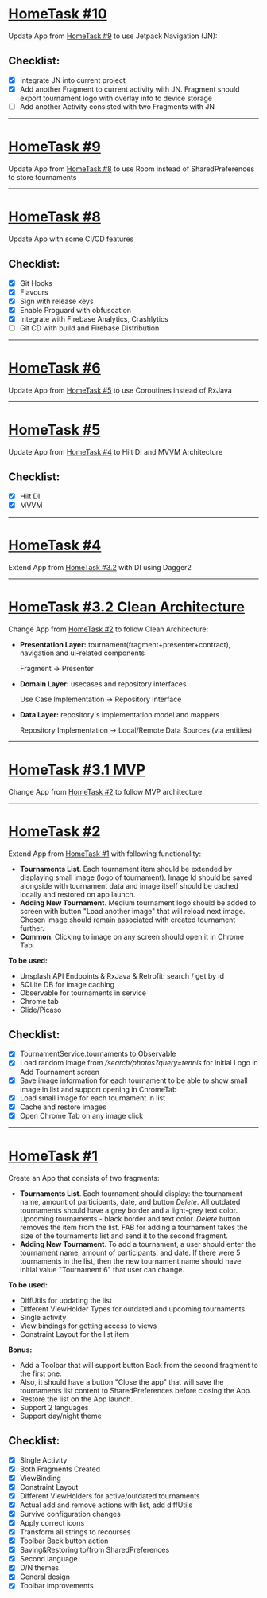 # [HomeTask #10](https://github.com/tiver69/hello-android-again/tree/hometask_10)
Update App from [HomeTask #9](https://github.com/tiver69/hello-android-again/tree/hometask_9?tab=readme-ov-file#hometask-9) to use Jetpack Navigation (JN):

## Checklist:

- [x] Integrate JN into current project  
- [x] Add another Fragment to current activity with JN. Fragment should export tournament logo with overlay info to device storage 
- [ ] Add another Activity consisted with two Fragments with JN

---

# [HomeTask #9](https://github.com/tiver69/hello-android-again/tree/hometask_9)
Update App from [HomeTask #8](https://github.com/tiver69/hello-android-again/tree/hometask_8?tab=readme-ov-file#hometask-8) to use Room instead of SharedPreferences to store tournaments

---

# [HomeTask #8](https://github.com/tiver69/hello-android-again/tree/hometask_8)
Update App with some CI/CD features

## Checklist:

- [x] Git Hooks
- [x] Flavours
- [x] Sign with release keys
- [x] Enable Proguard with obfuscation
- [x] Integrate with Firebase Analytics, Crashlytics
- [ ] Git CD with build and Firebase Distribution

---

 # [HomeTask #6](https://github.com/tiver69/hello-android-again/tree/hometask_6_coroutines)
Update App from [HomeTask #5](https://github.com/tiver69/hello-android-again/tree/hometask_5?tab=readme-ov-file#hometask-5) to use Coroutines instead of RxJava

---
 
# [HomeTask #5](https://github.com/tiver69/hello-android-again/tree/hometask_5)
Update App from [HomeTask #4](https://github.com/tiver69/hello-android-again/tree/hometask_4_dagger?tab=readme-ov-file#hometask-4) to Hilt DI and MVVM Architecture

## Checklist:

- [x] Hilt DI
- [x] MVVM
---

# [HomeTask #4](https://github.com/tiver69/hello-android-again/tree/hometask_4_dagger)
Extend App from [HomeTask #3.2](https://github.com/tiver69/hello-android-again/tree/hometask_3_clean?tab=readme-ov-file#hometask_3_clean) with DI using Dagger2 

---

# [HomeTask #3.2 Clean Architecture](https://github.com/tiver69/hello-android-again/tree/hometask_3_clean)
Change App from [HomeTask #2](https://github.com/tiver69/hello-android-again/tree/hometask_2?tab=readme-ov-file#hometask-2) to follow Clean Architecture:
* __Presentation Layer:__ tournament(fragment+presenter+contract), navigation and ui-related components 

  Fragment -> Presenter

* __Domain Layer:__ usecases and repository interfaces

  Use Case Implementation -> Repository Interface

* __Data Layer:__ repository's implementation model and mappers 
 
  Repository Implementation -> Local/Remote Data Sources (via entities)

---

# [HomeTask #3.1 MVP](https://github.com/tiver69/hello-android-again/tree/hometask_3_mvp)
Change App from [HomeTask #2](https://github.com/tiver69/hello-android-again/tree/hometask_2?tab=readme-ov-file#hometask-2) to follow MVP architecture

---

# [HomeTask #2](https://github.com/tiver69/hello-android-again/tree/hometask_2)

Extend App from [HomeTask #1](https://github.com/tiver69/hello-android-again/tree/hometask_2?tab=readme-ov-file#hometask-1) with following functionality:
* __Tournaments List__. Each tournament item should be extended by displaying small image (logo of tournament). Image Id should be saved alongside with tournament data and image itself should be cached locally and restored on app launch.  
* __Adding New Tournament__. Medium tournament logo should be added to screen with button "Load another image" that will reload next image. Chosen image should remain associated with created tournament further. 
* __Common__. Clicking to image on any screen should open it in Chrome Tab.

__To be used:__
* Unsplash API Endpoints & RxJava & Retrofit: search / get by id
* SQLite DB for image caching
* Observable for tournaments in service
* Chrome tab
* Glide/Picaso

## Checklist:

- [x] TournamentService.tournaments to Observable
- [x] Load random image from */search/photos?query=tennis* for initial Logo in Add Tournament screen
- [x] Save image information for each tournament to be able to show small image in list and support opening in ChromeTab
- [x] Load small image for each tournament in list
- [x] Cache and restore images
- [x] Open Chrome Tab on any image click

---

# [HomeTask #1](https://github.com/tiver69/hello-android-again/tree/hometask_1)

Create an App that consists of two fragments:
* __Tournaments List__. Each tournament should display: the tournament name, amount of participants, date, and button _Delete_. All outdated tournaments should have a grey border and a light-grey text color. Upcoming tournaments - black border and text color. _Delete_ button removes the item from the list.  FAB for adding a tournament takes the size of the tournaments list and send it to the second fragment.
* __Adding New Tournament__. To add a tournament, a user should enter the tournament name, amount of participants, and date. If there were 5 tournaments in the list, then the new tournament name should have initial value "Tournament 6" that user can change.

__To be used:__
* DiffUtils for updating the list
* Different ViewHolder Types for outdated and upcoming tournaments
* Single activity
* View bindings for getting access to views
* Constraint Layout for the list item

__Bonus:__
* Add a Toolbar that will support button Back from the second fragment to the first one.
* Also, it should have a button "Close the app" that will save the tournaments list content to SharedPreferences before closing the App.
* Restore the list on the App launch.
* Support 2 languages
* Support day/night theme

## Checklist:

- [x] Single Activity
- [x] Both Fragments Created
- [x] ViewBinding
- [x] Constraint Layout
- [x] Different ViewHolders for active/outdated tournaments
- [x] Actual add and remove actions with list, add diffUtils
- [x] Survive configuration changes
- [x] Apply correct icons
- [x] Transform all strings to recourses
- [x] Toolbar Back button action
- [x] Saving&Restoring to/from SharedPreferences
- [x] Second language
- [x] D/N themes
- [x] General design
- [x] Toolbar improvements

